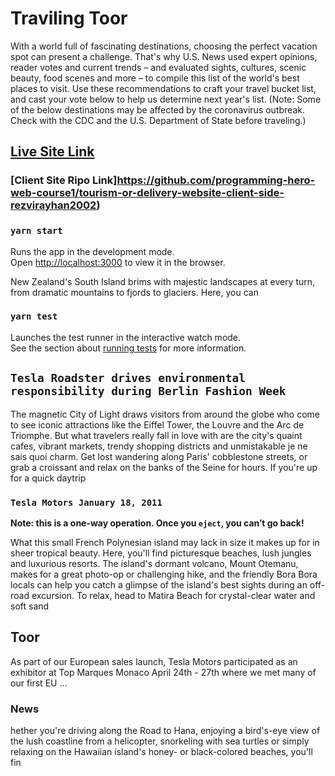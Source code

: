 # Traviling Toor 
With a world full of fascinating destinations, choosing the perfect vacation spot can present a challenge. That's why U.S. News used expert opinions, reader votes and current trends – and evaluated sights, cultures, scenic beauty, food scenes and more – to compile this list of the world's best places to visit. Use these recommendations to craft your travel bucket list, and cast your vote below to help us determine next year's list. (Note: Some of the below destinations may be affected by the coronavirus outbreak. Check with the CDC and the U.S. Department of State before traveling.)

## [Live Site Link](https://traveling-8e246.web.app/)
### [Client Site Ripo Link]https://github.com/programming-hero-web-course1/tourism-or-delivery-website-client-side-rezvirayhan2002)




### `yarn start`

Runs the app in the development mode.\
Open [http://localhost:3000](http://localhost:3000) to view it in the browser.


New Zealand's South Island brims with majestic landscapes at every turn, from dramatic mountains to fjords to glaciers. Here, you can 

### `yarn test`

Launches the test runner in the interactive watch mode.\
See the section about [running tests](https://facebook.github.io/create-react-app/docs/running-tests) for more information.

## `Tesla Roadster drives environmental responsibility during Berlin Fashion Week`
The magnetic City of Light draws visitors from around the globe who come to see iconic attractions like the Eiffel Tower, the Louvre and the Arc de Triomphe. But what travelers really fall in love with are the city's quaint cafes, vibrant markets, trendy shopping districts and unmistakable je ne sais quoi charm. Get lost wandering along Paris' cobblestone streets, or grab a croissant and relax on the banks of the Seine for hours. If you're up for a quick daytrip
### `Tesla Motors January 18, 2011`

**Note: this is a one-way operation. Once you `eject`, you can’t go back!**

What this small French Polynesian island may lack in size it makes up for in sheer tropical beauty. Here, you'll find picturesque beaches, lush jungles and luxurious resorts. The island's dormant volcano, Mount Otemanu, makes for a great photo-op or challenging hike, and the friendly Bora Bora locals can help you catch a glimpse of the island's best sights during an off-road excursion. To relax, head to Matira Beach for crystal-clear water and soft sand

## Toor

As part of our European sales launch, Tesla Motors participated as an exhibitor at Top Marques Monaco April 24th - 27th where we met many of our first EU ...

### News
hether you're driving along the Road to Hana, enjoying a bird's-eye view of the lush coastline from a helicopter, snorkeling with sea turtles or simply relaxing on the Hawaiian island's honey- or black-colored beaches, you'll fin
